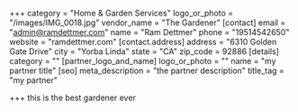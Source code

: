 +++
category = "Home & Garden Services"
logo_or_photo = "/images/IMG_0018.jpg"
vendor_name = "The Gardener"
[contact]
email = "admin@ramdettmer.com"
name = "Ram Dettmer"
phone = "19514542650"
website = "ramdettmer.com"
[contact.address]
address = "6310 Golden Gate Drive"
city = "Yorba Linda"
state = "CA"
zip_code = 92886
[details]
category = ""
[partner_logo_and_name]
logo_or_photo = ""
name = "my partner title"
[seo]
meta_description = "the partner description"
title_tag = "my partner"

+++
this is the best gardener ever